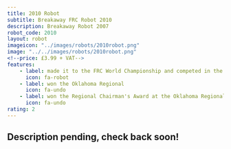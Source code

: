```yaml
---
title: 2010 Robot
subtitle: Breakaway FRC Robot 2010
description: Breakaway Robot 2007
robot_code: 2010
layout: robot
imageicon: "../images/robots/2010robot.png"
image: "../../images/robots/2010robot.png"
<!--price: £3.99 + VAT-->
features:
    - label: made it to the FRC World Championship and competed in the Archimedes Division
      icon: fa-robot
    - label: won the Oklahoma Regional
      icon: fa-undo
    - label: won the Regional Chairman's Award at the Oklahoma Regional
      icon: fa-undo
rating: 2
---
```


<h2>Description pending, check back soon!</h2>
